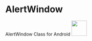 # AlertWindow
AlertWindow Class for Android
<img src="https://raw.githubusercontent.com/DarkTornado/AlertWindow/master/Example_Image_1.png/to/img.png" width="48">
